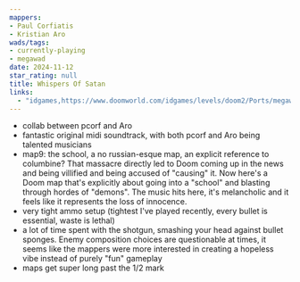 ```yaml
---
mappers:
- Paul Corfiatis
- Kristian Aro
wads/tags:
- currently-playing
- megawad
date: 2024-11-12
star_rating: null
title: Whispers Of Satan
links:
  - "idgames,https://www.doomworld.com/idgames/levels/doom2/Ports/megawads/wos"
---
```


- collab between pcorf and Aro
- fantastic original midi soundtrack, with both pcorf and Aro being talented musicians
- map9: the school, a no russian-esque map, an explicit reference to columbine? That massacre directly led to Doom coming up in the news and being villified and being accused of "causing" it. Now here's a Doom map that's explicitly about going into a "school" and blasting through hordes of "demons". The music hits here, it's melancholic and it feels like it represents the loss of innocence. 
- very tight ammo setup (tightest I've played recently, every bullet is essential, waste is lethal)
- a lot of time spent with the shotgun, smashing your head against bullet sponges. Enemy composition choices are questionable at times, it seems like the mappers were more interested in creating a hopeless vibe instead of purely "fun" gameplay
- maps get super long past the 1/2 mark